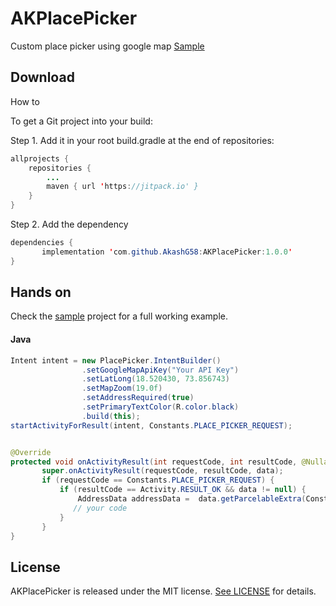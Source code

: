 # AKPlacePicker
Custom place picker using google map [Sample](https://raw.githubusercontent.com/AkashG58/AKPlacePicker/master/Screenshot_20191126-114459_AKPlacePickerExample.jpg)

## Download

How to

To get a Git project into your build:

Step 1. Add it in your root build.gradle at the end of repositories:
```Java
allprojects {
	repositories {
		...
		maven { url 'https://jitpack.io' }
	}
}
```
Step 2. Add the dependency
```Java
dependencies {
       implementation 'com.github.AkashG58:AKPlacePicker:1.0.0'
}
```

## Hands on
Check the [sample](https://github.com/AkashG58/AKPlacePicker) project for a full working example.

#### Java

```Java
Intent intent = new PlacePicker.IntentBuilder()
                .setGoogleMapApiKey("Your API Key")
                .setLatLong(18.520430, 73.856743)
                .setMapZoom(19.0f)
                .setAddressRequired(true)
                .setPrimaryTextColor(R.color.black)
                .build(this);
startActivityForResult(intent, Constants.PLACE_PICKER_REQUEST);


@Override
protected void onActivityResult(int requestCode, int resultCode, @Nullable Intent data) {
       super.onActivityResult(requestCode, resultCode, data);
       if (requestCode == Constants.PLACE_PICKER_REQUEST) {
           if (resultCode == Activity.RESULT_OK && data != null) {
               AddressData addressData =  data.getParcelableExtra(Constants.ADDRESS_INTENT);
              // your code
           }
       }
}
```
## License

AKPlacePicker is released under the MIT license. [See LICENSE](https://github.com/AkashG58/AKPlacePicker/blob/master/LICENSE) for details.
